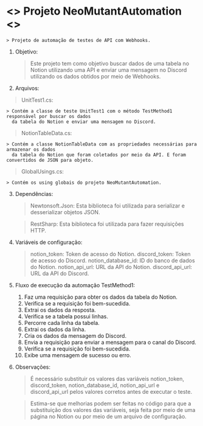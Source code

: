# <> Projeto NeoMutantAutomation <>

	> Projeto de automação de testes de API com Webhooks.

1. Objetivo:

	> Este projeto tem como objetivo buscar dados de uma tabela no Notion utilizando uma API
	  e enviar uma mensagem no Discord utilizando os dados obtidos por meio de Webhooks.


2. Arquivos:

> UnitTest1.cs: 

	> Contém a classe de teste UnitTest1 com o método TestMethod1 responsável por buscar os dados 
	  da tabela do Notion e enviar uma mensagem no Discord.

> NotionTableData.cs: 

	> Contém a classe NotionTableData com as propriedades necessárias para armazenar os dados
	  da tabela do Notion que foram coletados por meio da API. E foram convertidos de JSON para objeto.

> GlobalUsings.cs:

	> Contém os using globais do projeto NeoMutantAutomation.

3. Dependências:

	> Newtonsoft.Json: 
	> Esta biblioteca foi utilizada para serializar e desserializar objetos JSON.

	> RestSharp: 
	> Esta biblioteca foi utilizada para fazer requisições HTTP.

4. Variáveis de configuração:

	> notion_token: Token de acesso do Notion.
	> discord_token: Token de acesso do Discord.
	> notion_database_id: ID do banco de dados do Notion.
	> notion_api_url: URL da API do Notion.
	> discord_api_url: URL da API do Discord.

5. Fluxo de execução da automação TestMethod1:

	1. Faz uma requisição para obter os dados da tabela do Notion.
	2. Verifica se a requisição foi bem-sucedida.
	3. Extrai os dados da resposta.
	4. Verifica se a tabela possui linhas.
	5. Percorre cada linha da tabela.
	6. Extrai os dados da linha.
	7. Cria os dados da mensagem do Discord.
	8. Envia a requisição para enviar a mensagem para o canal do Discord.
	9. Verifica se a requisição foi bem-sucedida.
	10. Exibe uma mensagem de sucesso ou erro.

6. Observações:

	> É necessário substituir os valores das variáveis notion_token, discord_token, 
	  notion_database_id, notion_api_url e discord_api_url pelos valores corretos antes de executar o teste.

	> Estima-se que melhorias podem ser feitas no código para que a substituição dos valores das 
	  variáveis, seja feita por meio de uma página no Notion ou por meio de um arquivo de configuração.
